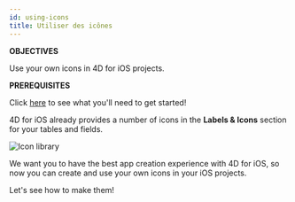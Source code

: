 ```yaml
---
id: using-icons
title: Utiliser des icônes
---
```


<div class = "objectives"> 

**OBJECTIVES**

Use your own icons in 4D for iOS projects.</div> <div class = "prerequisites"> 

**PREREQUISITES**

Click [here](prerequisites.html) to see what you'll need to get started!</div> 

4D for iOS already provides a number of icons in the **Labels & Icons** section for your tables and fields.

![Icon library](assets/en/custom-icons/icon-library.png)

We want you to have the best app creation experience with 4D for iOS, so now you can create and use your own icons in your iOS projects.

Let's see how to make them!